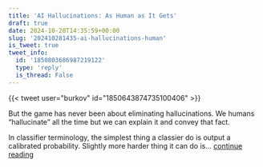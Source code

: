 ```yaml
---
title: 'AI Hallucinations: As Human as It Gets'
draft: true
date: 2024-10-28T14:35:59+00:00
slug: '202410281435-ai-hallucinations-human'
is_tweet: true
tweet_info:
  id: '1850803686987219122'
  type: 'reply'
  is_thread: False
---
```




{{< tweet user="burkov" id="1850643874735100406" >}}

But the game has never been about eliminating hallucinations. We humans “hallucinate” all the time but we can explain it and convey that fact.

In classifier terminology, the simplest thing a classier do is output a calibrated probability. Slightly more harder thing it can do is… [continue reading](https://x.com/sytelus/status/1850803686987219122)
